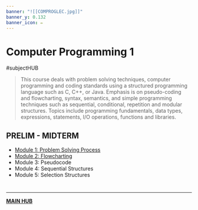 ```yaml
---
banner: "![[COMPROGLEC.jpg]]"
banner_y: 0.132
banner_icon: ✏️
---
```

# Computer Programming 1
#subjectHUB
> This course deals with problem solving techniques, computer programming and coding standards using a structured programming language such as C, C++, or Java. Emphasis is on pseudo-coding and flowcharting, syntax, semantics, and simple programming techniques such as sequential, conditional, repetition and modular structures. Topics include programming fundamentals, data types, expressions, statements, I/O operations, functions and libraries.

## PRELIM - MIDTERM
- [Module 1: Problem Solving Process](COMPROGPrelimCh1.md)
- [Module 2: Flowcharting](COMPROGPrelimCh2.md)
- Module 3: Pseudocode
- Module 4: Sequential Structures
- Module 5: Selection Structures

# 
---
**[MAIN HUB](MAINBSIT.md)**